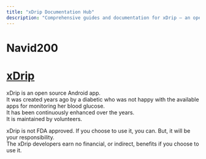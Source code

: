 ```yaml
---
title: "xDrip Documentation Hub"
description: "Comprehensive guides and documentation for xDrip — an open-source Android CGM app to monitor glucose, customize alerts, manage Nightscout sync, and more."
---
```


# Navid200  

# [xDrip](https://navid200.github.io/xDrip/)  
xDrip is an open source Android app.  
It was created years ago by a diabetic who was not happy with the available apps for monitoring her blood glucose.  
It has been continuously enhanced over the years.  
It is maintained by volunteers.  
  
xDrip is not FDA approved.  If you choose to use it, you can.  But, it will be your responsibility.  
The xDrip developers earn no financial, or indirect, benefits if you choose to use it.  
